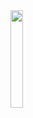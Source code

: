 <div class = "container">
  <div class = "gif" align="left">
    <img src ="https://media.giphy.com/media/v1.Y2lkPTc5MGI3NjExcjQ1bGNsNzBzc2x5NHB5ZTQ2cGVoYWJ1ZGxlbTBrbXhwdHQ1a2ZieiZlcD12MV9pbnRlcm5hbF9naWZfYnlfaWQmY3Q9cw/QGoxu7KIgMPvKFP3ze/giphy.gif" width ="20%" />
  </div>
</div>

<!--
**wendddyh/wendddyh** is a ✨ _special_ ✨ repository because its `README.md` (this file) appears on your GitHub profile.

Here are some ideas to get you started:

- 🔭 I’m currently working on ...
- 🌱 I’m currently learning ...
- 👯 I’m looking to collaborate on ...
- 🤔 I’m looking for help with ...
- 💬 Ask me about ...
- 📫 How to reach me: ...
- 😄 Pronouns: ...
- ⚡ Fun fact: ...
-->
